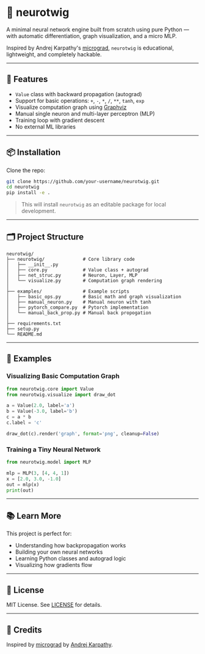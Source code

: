# 🌿 neurotwig

A minimal neural network engine built from scratch using pure Python — with automatic differentiation, graph visualization, and a micro MLP.

Inspired by Andrej Karpathy's [micrograd](https://github.com/karpathy/micrograd), `neurotwig` is educational, lightweight, and completely hackable.

---

## 🧠 Features

- `Value` class with backward propagation (autograd)
- Support for basic operations: `+`, `-`, `*`, `/`, `**`, `tanh`, `exp`
- Visualize computation graph using [Graphviz](https://graphviz.org/)
- Manual single neuron and multi-layer perceptron (MLP)
- Training loop with gradient descent
- No external ML libraries

---

## 📦 Installation

Clone the repo:

```bash
git clone https://github.com/your-username/neurotwig.git
cd neurotwig
pip install -e .
```

> This will install `neurotwig` as an editable package for local development.

---

## 🗂 Project Structure

```
neurotwig/
├── neurotwig/              # Core library code
│   ├── __init__.py
│   ├── core.py             # Value class + autograd
│   ├── net_struc.py        # Neuron, Layer, MLP
│   └── visualize.py        # Computation graph rendering
│
├── examples/               # Example scripts
│   ├── basic_ops.py        # Basic math and graph visualization
│   ├── manual_neuron.py    # Manual neuron with tanh
│   ├── pytorch_compare.py  # Pytorch implementation
│   └── manual_back_prop.py # Manual back propogation
│
├── requirements.txt
├── setup.py
└── README.md
```

---

## 🚀 Examples

### Visualizing Basic Computation Graph

```python
from neurotwig.core import Value
from neurotwig.visualize import draw_dot

a = Value(2.0, label='a')
b = Value(-3.0, label='b')
c = a * b
c.label = 'c'

draw_dot(c).render('graph', format='png', cleanup=False)
```

### Training a Tiny Neural Network

```python
from neurotwig.model import MLP

mlp = MLP(3, [4, 4, 1])
x = [2.0, 3.0, -1.0]
out = mlp(x)
print(out)
```

---

## 📚 Learn More

This project is perfect for:

- Understanding how backpropagation works
- Building your own neural networks
- Learning Python classes and autograd logic
- Visualizing how gradients flow

---

## 🔖 License

MIT License. See [LICENSE](LICENSE) for details.

---

## 🙏 Credits

Inspired by [micrograd](https://github.com/karpathy/micrograd) by [Andrej Karpathy](https://github.com/karpathy).
